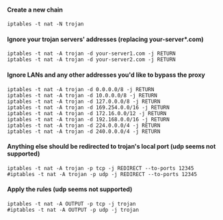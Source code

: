 #### Create a new chain

```
iptables -t nat -N trojan
```

#### Ignore your trojan servers' addresses (replacing your-server*.com)

```
iptables -t nat -A trojan -d your-server1.com -j RETURN
iptables -t nat -A trojan -d your-server2.com -j RETURN
```

#### Ignore LANs and any other addresses you'd like to bypass the proxy

```
iptables -t nat -A trojan -d 0.0.0.0/8 -j RETURN
iptables -t nat -A trojan -d 10.0.0.0/8 -j RETURN
iptables -t nat -A trojan -d 127.0.0.0/8 -j RETURN
iptables -t nat -A trojan -d 169.254.0.0/16 -j RETURN
iptables -t nat -A trojan -d 172.16.0.0/12 -j RETURN
iptables -t nat -A trojan -d 192.168.0.0/16 -j RETURN
iptables -t nat -A trojan -d 224.0.0.0/4 -j RETURN
iptables -t nat -A trojan -d 240.0.0.0/4 -j RETURN
```

#### Anything else should be redirected to trojan's local port (udp seems not supported)

```
iptables -t nat -A trojan -p tcp -j REDIRECT --to-ports 12345
#iptables -t nat -A trojan -p udp -j REDIRECT --to-ports 12345
```

#### Apply the rules (udp seems not supported)

```
iptables -t nat -A OUTPUT -p tcp -j trojan
#iptables -t nat -A OUTPUT -p udp -j trojan
```
